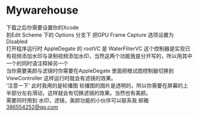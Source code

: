 # Mywarehouse
下载之后你需要设置你的Xcode <br> 到Edit Scheme 下的 Options 分支下 把GPU Frame Capture 选项设置为 Disabled <br> 打开程序运行时 AppleDegate 的 rootVC 是 WaterFliterVC 这个控制器是实现已有视频添加水印与录制视频添加水印，当然这两个功能我是分开写的，所以用其中一个的同时请注释掉另一个 <br> 当你需要美颜与滤镜时你需要在AppleDegate 里面把根试图控制器切换到 ViewController 这样运行时就会有滤镜的效果。<br> '注意一下' 此时我用的是轮播图 轮播图的图片是透明的，所以你需要在屏幕的上半部分左右滑动，这样就会有切换滤镜的效果。当然也有美颜。<br> 需要同时用到 水印，滤镜，美颜功能的小伙伴可以联系我 邮箱 386554252@qq.com
